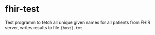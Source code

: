 # fhir-test

Test programm to fetch all unique given names for all patients from FHIR server, writes results to file `{host}.txt`.